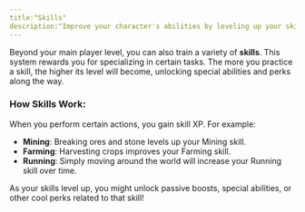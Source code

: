 ```yaml
---
title:"Skills"
description:"Improve your character's abilities by leveling up your skills. The more you do a task, the better you get at it!"
---
```


Beyond your main player level, you can also train a variety of **skills**. This system rewards you for specializing in certain tasks. The more you practice a skill, the higher its level will become, unlocking special abilities and perks along the way.

### How Skills Work:

When you perform certain actions, you gain skill XP. For example:

*   **Mining**: Breaking ores and stone levels up your Mining skill.
*   **Farming**: Harvesting crops improves your Farming skill.
*   **Running**: Simply moving around the world will increase your Running skill over time.

As your skills level up, you might unlock passive boosts, special abilities, or other cool perks related to that skill!